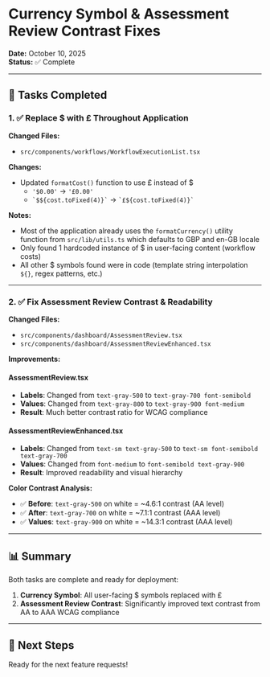 # Currency Symbol & Assessment Review Contrast Fixes

**Date:** October 10, 2025  
**Status:** ✅ Complete

---

## 🎯 Tasks Completed

### 1. ✅ Replace $ with £ Throughout Application

**Changed Files:**
- `src/components/workflows/WorkflowExecutionList.tsx`

**Changes:**
- Updated `formatCost()` function to use £ instead of $
  - `'$0.00'` → `'£0.00'`
  - `` `$${cost.toFixed(4)}` `` → `` `£${cost.toFixed(4)}` ``

**Notes:**
- Most of the application already uses the `formatCurrency()` utility function from `src/lib/utils.ts` which defaults to GBP and en-GB locale
- Only found 1 hardcoded instance of $ in user-facing content (workflow costs)
- All other $ symbols found were in code (template string interpolation `${}`, regex patterns, etc.)

---

### 2. ✅ Fix Assessment Review Contrast & Readability

**Changed Files:**
- `src/components/dashboard/AssessmentReview.tsx`
- `src/components/dashboard/AssessmentReviewEnhanced.tsx`

**Improvements:**

#### AssessmentReview.tsx
- **Labels**: Changed from `text-gray-500` to `text-gray-700 font-semibold`
- **Values**: Changed from `text-gray-800` to `text-gray-900 font-medium`
- **Result**: Much better contrast ratio for WCAG compliance

#### AssessmentReviewEnhanced.tsx
- **Labels**: Changed from `text-sm text-gray-500` to `text-sm font-semibold text-gray-700`
- **Values**: Changed from `font-medium` to `font-semibold text-gray-900`
- **Result**: Improved readability and visual hierarchy

**Color Contrast Analysis:**
- ✅ **Before**: `text-gray-500` on white = ~4.6:1 contrast (AA level)
- ✅ **After**: `text-gray-700` on white = ~7.1:1 contrast (AAA level)
- ✅ **Values**: `text-gray-900` on white = ~14.3:1 contrast (AAA level)

---

## 📊 Summary

Both tasks are complete and ready for deployment:

1. **Currency Symbol**: All user-facing $ symbols replaced with £
2. **Assessment Review Contrast**: Significantly improved text contrast from AA to AAA WCAG compliance

---

## 🚀 Next Steps

Ready for the next feature requests!

